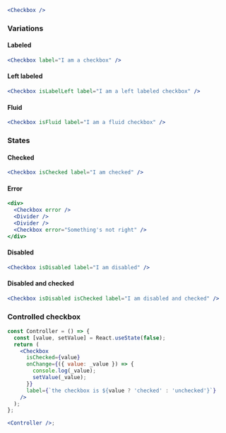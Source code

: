 ```jsx
<Checkbox />
```

### Variations

#### Labeled

```jsx
<Checkbox label="I am a checkbox" />
```

#### Left labeled

```jsx
<Checkbox isLabelLeft label="I am a left labeled checkbox" />
```

#### Fluid

```jsx
<Checkbox isFluid label="I am a fluid checkbox" />
```

### States

#### Checked

```jsx
<Checkbox isChecked label="I am checked" />
```

#### Error

```jsx
<div>
  <Checkbox error />
  <Divider />
  <Divider />
  <Checkbox error="Something's not right" />
</div>
```

#### Disabled

```jsx
<Checkbox isDisabled label="I am disabled" />
```

#### Disabled and checked

```jsx
<Checkbox isDisabled isChecked label="I am disabled and checked" />
```

### Controlled checkbox

```jsx
const Controller = () => {
  const [value, setValue] = React.useState(false);
  return (
    <Checkbox
      isChecked={value}
      onChange={({ value: _value }) => {
        console.log(_value);
        setValue(_value);
      }}
      label={`the checkbox is ${value ? 'checked' : 'unchecked'}`}
    />
  );
};

<Controller />;
```
